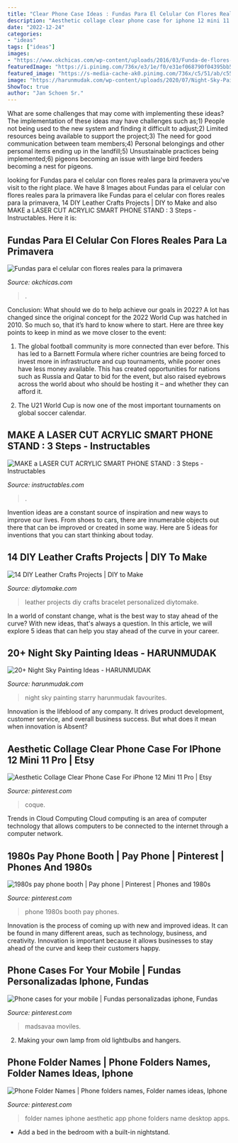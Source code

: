 ```yaml
---
title: "Clear Phone Case Ideas : Fundas Para El Celular Con Flores Reales Para La Primavera"
description: "Aesthetic collage clear phone case for iphone 12 mini 11 pro"
date: "2022-12-24"
categories:
- "ideas"
tags: ["ideas"]
images:
- "https://www.okchicas.com/wp-content/uploads/2016/03/Funda-de-flores-6.jpg"
featuredImage: "https://i.pinimg.com/736x/e3/1e/f0/e31ef068790f04395bb575a8dd974385.jpg"
featured_image: "https://s-media-cache-ak0.pinimg.com/736x/c5/51/ab/c551ab2041074bcb3ef52f1d6647d071.jpg"
image: "https://harunmudak.com/wp-content/uploads/2020/07/Night-Sky-Painting-14-752x1024.jpg"
ShowToc: true
author: "Jan Schoen Sr."
---
```



What are some challenges that may come with implementing these ideas?
The implementation of these ideas may have challenges such as;1) People not being used to the new system and finding it difficult to adjust;2) Limited resources being available to support the project;3) The need for good communication between team members;4) Personal belongings and other personal items ending up in the landfill;5) Unsustainable practices being implemented;6) pigeons becoming an issue with large bird feeders becoming a nest for pigeons.

	

		
looking for Fundas para el celular con flores reales para la primavera you've visit to the right place. We have 8 Images about Fundas para el celular con flores reales para la primavera like Fundas para el celular con flores reales para la primavera, 14 DIY Leather Crafts Projects | DIY to Make and also MAKE a LASER CUT ACRYLIC SMART PHONE STAND : 3 Steps - Instructables. Here it is:
		
    
## Fundas Para El Celular Con Flores Reales Para La Primavera

<img loading=lazy src="https://www.okchicas.com/wp-content/uploads/2016/03/Funda-de-flores-6.jpg" onerror="this.onerror=null;this.src='https://tse1.mm.bing.net/th?id=OIP.aoxDKGdusSPqLbfvbBp2fQHaIm&amp;pid=15.1';" alt="Fundas para el celular con flores reales para la primavera">

_Source: okchicas.com_

>. 

	

Conclusion: What should we do to help achieve our goals in 2022?
A lot has changed since the original concept for the 2022 World Cup was hatched in 2010. So much so, that it’s hard to know where to start. Here are three key points to keep in mind as we move closer to the event:
1. The global football community is more connected than ever before. This has led to a Barnett Formula where richer countries are being forced to invest more in infrastructure and cup tournaments, while poorer ones have less money available. This has created opportunities for nations such as Russia and Qatar to bid for the event, but also raised eyebrows across the world about who should be hosting it – and whether they can afford it.

2. The U21 World Cup is now one of the most important tournaments on global soccer calendar.

    
## MAKE A LASER CUT ACRYLIC SMART PHONE STAND : 3 Steps - Instructables

<img loading=lazy src="https://cdn.instructables.com/ORIG/F6T/SSQV/H673C08B/F6TSSQVH673C08B.jpg" onerror="this.onerror=null;this.src='https://tse2.mm.bing.net/th?id=OIP.xp--owKz0SDe3Y2eqzenJAHaFj&amp;pid=15.1';" alt="MAKE a LASER CUT ACRYLIC SMART PHONE STAND : 3 Steps - Instructables">

_Source: instructables.com_

>. 

	

Invention ideas are a constant source of inspiration and new ways to improve our lives. From shoes to cars, there are innumerable objects out there that can be improved or created in some way. Here are 5 ideas for inventions that you can start thinking about today.

    
## 14 DIY Leather Crafts Projects | DIY To Make

<img loading=lazy src="http://www.diytomake.com/wp-content/uploads/2015/11/Leather-bracelet.jpg" onerror="this.onerror=null;this.src='https://tse3.mm.bing.net/th?id=OIP.IsXNr_N4XWGdUsPDVZmLQAHaKq&amp;pid=15.1';" alt="14 DIY Leather Crafts Projects | DIY to Make">

_Source: diytomake.com_

>leather projects diy crafts bracelet personalized diytomake. 

	

In a world of constant change, what is the best way to stay ahead of the curve? With new ideas, that's always a question. In this article, we will explore 5 ideas that can help you stay ahead of the curve in your career.

    
## 20+ Night Sky Painting Ideas - HARUNMUDAK

<img loading=lazy src="https://harunmudak.com/wp-content/uploads/2020/07/Night-Sky-Painting-14-752x1024.jpg" onerror="this.onerror=null;this.src='https://tse2.mm.bing.net/th?id=OIP.LU2vUZJreOYvA9SWGbla2AHaKF&amp;pid=15.1';" alt="20+ Night Sky Painting Ideas - HARUNMUDAK">

_Source: harunmudak.com_

>night sky painting starry harunmudak favourites. 

	

Innovation is the lifeblood of any company. It drives product development, customer service, and overall business success. But what does it mean when innovation is Absent?

    
## Aesthetic Collage Clear Phone Case For IPhone 12 Mini 11 Pro | Etsy

<img loading=lazy src="https://i.pinimg.com/736x/af/f8/d7/aff8d7462c78a4de0020299ef4c0cbf4.jpg" onerror="this.onerror=null;this.src='https://tse1.mm.bing.net/th?id=OIP.hyWaT5eA_yb-iCt3PZRxpQHaLF&amp;pid=15.1';" alt="Aesthetic Collage Clear Phone Case For iPhone 12 Mini 11 Pro | Etsy">

_Source: pinterest.com_

>coque. 

	

Trends in Cloud Computing
Cloud computing is an area of computer technology that allows computers to be connected to the internet through a computer network.

    
## 1980s Pay Phone Booth | Pay Phone | Pinterest | Phones And 1980s

<img loading=lazy src="https://s-media-cache-ak0.pinimg.com/736x/c5/51/ab/c551ab2041074bcb3ef52f1d6647d071.jpg" onerror="this.onerror=null;this.src='https://tse1.mm.bing.net/th?id=OIP.O4_bxYggfXAp-oDt7KCSFQHaJ6&amp;pid=15.1';" alt="1980s pay phone booth | Pay phone | Pinterest | Phones and 1980s">

_Source: pinterest.com_

>phone 1980s booth pay phones. 

	

Innovation is the process of coming up with new and improved ideas. It can be found in many different areas, such as technology, business, and creativity. Innovation is important because it allows businesses to stay ahead of the curve and keep their customers happy.

    
## Phone Cases For Your Mobile | Fundas Personalizadas Iphone, Fundas

<img loading=lazy src="https://i.pinimg.com/736x/e3/1e/f0/e31ef068790f04395bb575a8dd974385.jpg" onerror="this.onerror=null;this.src='https://tse2.mm.bing.net/th?id=OIP.2kHNIwlOpkqHp1ZT8RK6rQHaKS&amp;pid=15.1';" alt="Phone cases for your mobile | Fundas personalizadas iphone, Fundas">

_Source: pinterest.com_

>madsavaa moviles. 

	

2. Making your own lamp from old lightbulbs and hangers.

    
## Phone Folder Names | Phone Folders Names, Folder Names Ideas, Iphone

<img loading=lazy src="https://i.pinimg.com/736x/52/2c/0d/522c0d6d6879eda52be6546e020998c2.jpg" onerror="this.onerror=null;this.src='https://tse4.mm.bing.net/th?id=OIP.RSQBJ-gBSSAg_EQwG2mS0AHaNL&amp;pid=15.1';" alt="Phone Folder Names | Phone folders names, Folder names ideas, Iphone">

_Source: pinterest.com_

>folder names iphone aesthetic app phone folders name desktop apps. 

	

- Add a bed in the bedroom with a built-in nightstand.

